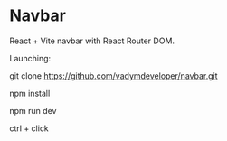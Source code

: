 # Navbar
React + Vite navbar with React Router DOM.

Launching:

git clone https://github.com/vadymdeveloper/navbar.git

npm install

npm run dev

ctrl + click
